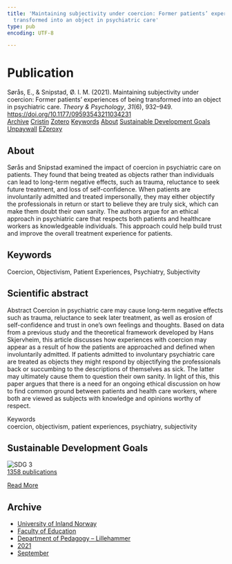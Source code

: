 ```yaml
---
title: 'Maintaining subjectivity under coercion: Former patients’ experiences of being
  transformed into an object in psychiatric care'
type: pub
encoding: UTF-8

---
```

<h1>Publication</h1>
<article id="csl-bib-container-PHXEK4GI" class="csl-bib-container">
  <div class="csl-bib-body"> <div class="csl-entry">Sørås, E., &#38; Snipstad, Ø. I. M. (2021). Maintaining subjectivity under coercion: Former patients’ experiences of being transformed into an object in psychiatric care. <i>Theory &#38; Psychology</i>, <i>31</i>(6), 932–949. <a href="https://doi.org/10.1177/09593543211034231">https://doi.org/10.1177/09593543211034231</a></div> </div>
  <div class="csl-bib-buttons">
    <a href="#taxonomy-article-PHXEK4GI" alt="archive" class="csl-bib-button">Archive</a>
    <a href="https://app.cristin.no/results/show.jsf?id=1931663" alt="Cristin" class="csl-bib-button">Cristin</a>
    <a href="http://zotero.org/groups/5881554/items/PHXEK4GI" alt="Zotero" class="csl-bib-button">Zotero</a>
    <a href="#keywords-article-PHXEK4GI" alt="keywords" class="csl-bib-button">Keywords</a>
    <a href="#about-article-PHXEK4GI" alt="about_pub" class="csl-bib-button">About</a>
    <a href="#sdg-article-PHXEK4GI" alt="sdg" class="csl-bib-button">Sustainable Development Goals</a>
    <a href="https://doi.org/10.1177/09593543211034231" alt="Unpaywall" class="csl-bib-button">Unpaywall</a>
    <a href="https://doi.org/10.1177/09593543211034231" alt="EZproxy" class="csl-bib-button">EZproxy</a>
  </div>
  <div id="csl-bib-meta-container-PHXEK4GI"></div>
</article>
<div id="csl-bib-meta-PHXEK4GI" class="csl-bib-meta">
  <article id="about-article-PHXEK4GI" class="about_pub-article">
    <h1>About</h1>
    Sørås and Snipstad examined the impact of coercion in psychiatric care on patients. They found that being treated as objects rather than individuals can lead to long-term negative effects, such as trauma, reluctance to seek future treatment, and loss of self-confidence. When patients are involuntarily admitted and treated impersonally, they may either objectify the professionals in return or start to believe they are truly sick, which can make them doubt their own sanity. The authors argue for an ethical approach in psychiatric care that respects both patients and healthcare workers as knowledgeable individuals. This approach could help build trust and improve the overall treatment experience for patients.
  </article>
  <article id="keywords-article-PHXEK4GI" class="keywords-article">
    <h1>Keywords</h1>
    Coercion, Objectivism, Patient Experiences, Psychiatry, Subjectivity
  </article>
  <article id="abstract-article-PHXEK4GI" class="abstract-article">
    <h1>Scientific abstract</h1>
    Abstract 
Coercion in psychiatric care may cause long-term negative effects such as trauma, reluctance to seek later treatment, as well as erosion of self-confidence and trust in one’s own feelings and thoughts. Based on data from a previous study and the theoretical framework developed by Hans Skjervheim, this article discusses how experiences with coercion may appear as a result of how the patients are approached and defined when involuntarily admitted. If patients admitted to involuntary psychiatric care are treated as objects they might respond by objectifying the professionals back or succumbing to the descriptions of themselves as sick. The latter may ultimately cause them to question their own sanity. In light of this, this paper argues that there is a need for an ongoing ethical discussion on how to find common ground between patients and health care workers, where both are viewed as subjects with knowledge and opinions worthy of respect. 
 
Keywords  
coercion, objectivism, patient experiences, psychiatry, subjectivity
  </article>
  <article id="sdg-article-PHXEK4GI" class="sdg-article">
    <h1>Sustainable Development Goals</h1>
    <div class="sdg-container"><div id="sdg3" class="sdg">
        <img src="{{< params subfolder >}}images/sdg/sdg03_en.png" class="image" alt="SDG 3">
        <div class="sdg-overlay">
          <a href="{{< params subfolder >}}en/archive/?sdg=3#archive" class="sdg-publication-count"><span>1358</span> publications</a>
          <p><a href="https://sdgs.un.org/goals/goal3" class="sdg-read-more">Read More</a></p>
        </div>
      </div></div>
  </article>
  <article id="taxonomy-article-PHXEK4GI" class="taxonomy-article">
    <h1>Archive</h1>
    <ul>
      <li><a href="{{< params subfolder >}}en/archive/?key=3DCRN523">University of Inland Norway</a></li>
      <li><a href="{{< params subfolder >}}en/archive/?key=WYNZA47F">Faculty of Education</a></li>
      <li><a href="{{< params subfolder >}}en/archive/?key=L8MA547R">Department of Pedagogy – Lillehammer</a></li>
      <li><a href="{{< params subfolder >}}en/archive/?key=MD94ZHP9">2021</a></li>
      <li><a href="{{< params subfolder >}}en/archive/?key=ADK83USF">September</a></li>
    </ul>
  </article>
</div>
